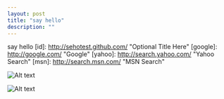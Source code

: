 ```yaml
---
layout: post
title: "say hello"
description: ""
---
```


say hello
[id]: <http://sehotest.github.com/>  "Optional Title Here"
[google]: http://google.com/        "Google"
[yahoo]:  http://search.yahoo.com/  "Yahoo Search"
[msn]:    http://search.msn.com/    "MSN Search"

![Alt text](../image/log.png)

![Alt text](../image/rss-icon.png "Optional title")

